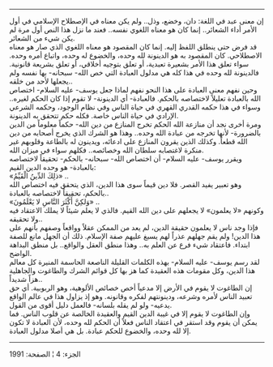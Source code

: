 ------------------------------------------------------------------------

إن معنى عبد في اللغة: دان، وخضع، وذل.. ولم يكن معناه في الإصطلاح
الإسلامي في أول الأمر أداء الشعائر.. إنما كان هو معناه اللغوي نفسه..
فعند ما نزل هذا النص أول مرة لم يكن شيء من الشعائر.  
قد فرض حتى ينطلق اللفظ إليه. إنما كان المقصود هو معناه اللغوي الذي صار
هو معناه الاصطلاحي. كان المقصود به هو الدينونة لله وحده، والخضوع له
وحده، واتباع أمره وحده. سواء تعلق هذا الأمر بشعيرة تعبدية، أو تعلق
بتوجيه أخلاقي، أو تعلق بشريعة قانونية. فالدينونة لله وحده في هذا كله هي
مدلول العبادة التي خص الله- سبحانه- بها نفسه ولم يجعلها لأحد من خلقه..  
وحين نفهم معنى العبادة على هذا النحو نفهم لماذا جعل يوسف- عليه السلام-
اختصاص الله بالعبادة تعليلاً لاختصاصه بالحكم. فالعبادة- أي الدينونة- لا
تقوم إذا كان الحكم لغيره.. وسواء في هذا حكمه القدري القهري في حياة الناس
وفي نظام الوجود، وحكمه الشرعي الإرادي في حياة الناس خاصة. فكله حكم تتحقق
به الدينونة.  
ومرة أخرى نجد أن منازعة الله الحكم تخرج المنازع من دين الله- حكماً معلوماً
من الدين بالضرورة- لأنها تخرجه من عبادة الله وحده.. وهذا هو الشرك الذي
يخرج أصحابه من دين الله قطعاً. وكذلك الذين يقرون المنازع على ادعائه،
ويدينون له بالطاعة وقلوبهم غير منكرة لاغتصابه سلطان الله وخصائصه.. فكلهم
سواء في ميزان الله.  
ويقرر يوسف- عليه السلام- أن اختصاص الله- سبحانه- بالحكم- تحقيقاً لاختصاصه
بالعبادة- هو وحده الدين القيم:  
«ذلِكَ الدِّينُ الْقَيِّمُ» ..  
وهو تعبير يفيد القصر. فلا دين قيماً سوى هذا الدين، الذي يتحقق فيه اختصاص
الله بالحكم، تحقيقاً لاختصاصه بالعبادة..  
«وَلكِنَّ أَكْثَرَ النَّاسِ لا يَعْلَمُونَ» ..  
وكونهم «لا يعلمون» لا يجعلهم على دين الله القيم. فالذي لا يعلم شيئاً لا
يملك الاعتقاد فيه ولا تحقيقه..  
فإذا وجد ناس لا يعلمون حقيقة الدين، لم يعد من الممكن عقلاً وواقعاً وصفهم
بأنهم على هذا الدين! ولم يقم جهلهم عذراً لهم يسبغ عليهم صفة الإسلام. ذلك
أن الجهل مانع للصفة ابتداء. فاعتقاد شيء فرع عن العلم به.. وهذا منطق
العقل والواقع.. بل منطق البداهة الواضح.  
لقد رسم يوسف- عليه السلام- بهذه الكلمات القليلة الناصعة الحاسمة المنيرة
كل معالم هذا الدين، وكل مقومات هذه العقيدة كما هز بها كل قوائم الشرك
والطاغوت والجاهلية هزاً شديداً..  
إن الطاغوت لا يقوم في الأرض إلا مدعياً أخص خصائص الألوهية، وهو الربوبية.
أي حق تعبيد الناس لأمره وشرعه، ودينونتهم لفكره وقانونه. وهو إذ يزاول هذا
في عالم الواقع يدعيه- ولو لم يقله بلسانه- فالعمل دليل أقوى من القول.  
وإن الطاغوت لا يقوم إلا في غيبة الدين القيم والعقيدة الخالصة عن قلوب
الناس. فما يمكن أن يقوم وقد استقر في اعتقاد الناس فعلاً أن الحكم لله
وحده، لأن العبادة لا تكون إلا لله وحده، والخضوع للحكم عبادة. بل هي أصلا
مدلول العبادة.

------------------------------------------------------------------------

الجزء: 4 ¦ الصفحة: 1991
